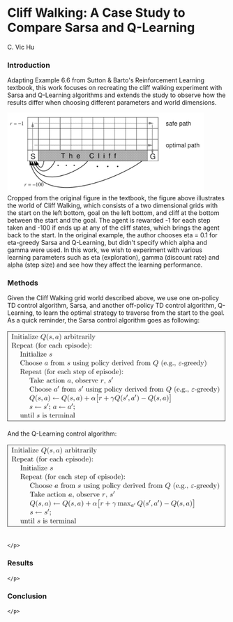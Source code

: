 <h1> Cliff Walking: A Case Study to Compare Sarsa and Q-Learning</h1>
<p> C. Vic Hu</p>
<div>
	<h3> Introduction </h3>
	<p>
		Adapting Example 6.6 from Sutton & Barto's Reinforcement Learning textbook, this work focuses on recreating the cliff walking experiment with Sarsa and Q-Learning algorithms and extends the study to observe how the results differ when choosing different parameters and world dimensions. 	
	</p>
	<p> 
		<img src="fig/CliffWalkingWorld.png" width="450px">
		<br>
		Cropped from the original figure in the textbook, the figure above illustrates the world of Cliff Walking, which consists of a two dimensional grids with the start on the left bottom, goal on the left bottom, and cliff at the bottom between the start and the goal. The agent is rewarded -1 for each step taken and -100 if ends up at any of the cliff states, which brings the agent back to the start. In the original example, the author chooses eta = 0.1 for eta-greedy Sarsa and Q-Learning, but didn't specify which alpha and gamma were used. In this work, we wish to experiment with various learning parameters such as eta (exploration), gamma (discount rate) and alpha (step size) and see how they affect the learning performance.
	</p>
</div>

<div>
	<h3> Methods </h3>
	<p>
		Given the Cliff Walking grid world described above, we use one on-policy TD control algorithm, Sarsa, and another off-policy TD control algorithm, Q-Learning, to learn the optimal strategy to traverse from the start to the goal. As a quick reminder, the Sarsa control algorithm goes as following:
		<br>
		<br>
		<img src="fig/sarsa.png" width="500px">
		<br>
		<br>
		And the Q-Learning control algorithm:
		<br>
		<br>
		<img src="fig/qlearning.png" width="500px">
		<br>
		<br>
		
	</p>
</div>

<div>
	<h3> Results </h3>
	<p>
		
	</p>
</div>

<div>
	<h3> Conclusion </h3>
	<p>
		
	</p>
</div>
